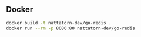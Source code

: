 ## Docker
```bash
docker build -t nattatorn-dev/go-redis .
docker run --rm -p 8080:80 nattatorn-dev/go-redis
```